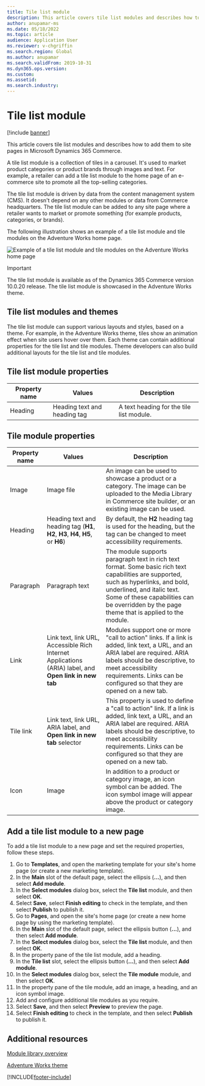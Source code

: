 ```yaml
---
title: Tile list module
description: This article covers tile list modules and describes how to add them to site pages in Microsoft Dynamics 365 Commerce.
author: anupamar-ms
ms.date: 05/18/2022
ms.topic: article
audience: Application User
ms.reviewer: v-chgriffin
ms.search.region: Global
ms.author: anupamar
ms.search.validFrom: 2019-10-31
ms.dyn365.ops.version: 
ms.custom: 
ms.assetid: 
ms.search.industry: 
---
```


# Tile list module

[!include [banner](includes/banner.md)]

This article covers tile list modules and describes how to add them to site pages in Microsoft Dynamics 365 Commerce.

A tile list module is a collection of tiles in a carousel. It's used to market product categories or product brands through images and text. For example, a retailer can add a tile list module to the home page of an e-commerce site to promote all the top-selling categories.

The tile list module is driven by data from the content management system (CMS). It doesn't depend on any other modules or data from Commerce headquarters. The tile list module can be added to any site page where a retailer wants to market or promote something (for example products, categories, or brands).

The following illustration shows an example of a tile list module and tile modules on the Adventure Works home page.

![Example of a tile list module and tile modules on the Adventure Works home page](./media/Tile_list.PNG)

> [!IMPORTANT]
> The tile list module is available as of the Dynamics 365 Commerce version 10.0.20 release.
> The tile list module is showcased in the Adventure Works theme.

## Tile list modules and themes

The tile list module can support various layouts and styles, based on a theme. For example, in the Adventure Works theme, tiles show an animation effect when site users hover over them. Each theme can contain additional properties for the tile list and tile modules. Theme developers can also build additional layouts for the tile list and tile modules.

## Tile list module properties

| Property name | Values | Description |
|---------------|--------|-------------|
| Heading       | Heading text and heading tag | A text heading for the tile list module. |

## Tile module properties

| Property name | Values | Description |
|---------------|--------|-------------|
| Image         | Image file | An image can be used to showcase a product or a category. The image can be uploaded to the Media Library in Commerce site builder, or an existing image can be used. |
| Heading       | Heading text and heading tag (**H1**, **H2**, **H3**, **H4**, **H5**, or **H6**) | By default, the **H2** heading tag is used for the heading, but the tag can be changed to meet accessibility requirements. |
| Paragraph     | Paragraph text | The module supports paragraph text in rich text format. Some basic rich text capabilities are supported, such as hyperlinks, and bold, underlined, and italic text. Some of these capabilities can be overridden by the page theme that is applied to the module. |
| Link          | Link text, link URL, Accessible Rich Internet Applications (ARIA) label, and **Open link in new tab** | Modules support one or more "call to action" links. If a link is added, link text, a URL, and an ARIA label are required. ARIA labels should be descriptive, to meet accessibility requirements. Links can be configured so that they are opened on a new tab. |
| Tile link     | Link text, link URL, ARIA label, and **Open link in new tab** selector | This property is used to define a "call to action" link. If a link is added, link text, a URL, and an ARIA label are required. ARIA labels should be descriptive, to meet accessibility requirements. Links can be configured so that they are opened on a new tab.|
| Icon          | Image | In addition to a product or category image, an icon symbol can be added. The icon symbol image will appear above the product or category image. |

## Add a tile list module to a new page

To add a tile list module to a new page and set the required properties, follow these steps.

1. Go to **Templates**, and open the marketing template for your site's home page (or create a new marketing template).
1. In the **Main** slot of the default page, select the ellipsis (**...**), and then select **Add module**.
1. In the **Select modules** dialog box, select the **Tile list** module, and then select **OK**.
1. Select **Save**, select **Finish editing** to check in the template, and then select **Publish** to publish it.
1. Go to **Pages**, and open the site's home page (or create a new home page by using the marketing template).
1. In the **Main** slot of the default page, select the ellipsis button (**...**), and then select **Add module**.
1. In the **Select modules** dialog box, select the **Tile list** module, and then select **OK**.
1. In the property pane of the tile list module, add a heading.
1. In the **Tile list** slot, select the ellipsis button (**...**), and then select **Add module**.
1. In the **Select modules** dialog box, select the **Tile module** module, and then select **OK**.
1. In the property pane of the tile module, add an image, a heading, and an icon symbol image.
1. Add and configure additional tile modules as you require.
1. Select **Save**, and then select **Preview** to preview the page.
1. Select **Finish editing** to check in the template, and then select **Publish** to publish it.

## Additional resources

[Module library overview](starter-kit-overview.md)

[Adventure Works theme](adventure-works-theme.md)

[!INCLUDE[footer-include](../includes/footer-banner.md)]
